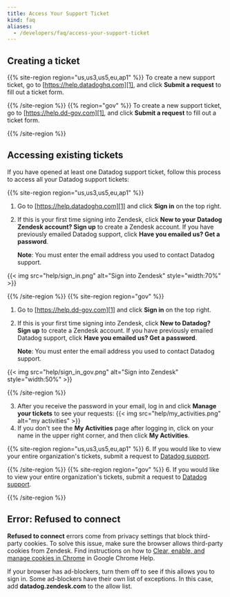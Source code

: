 ```yaml
---
title: Access Your Support Ticket
kind: faq
aliases:
  - /developers/faq/access-your-support-ticket
---
```


## Creating a ticket

{{% site-region region="us,us3,us5,eu,ap1" %}}
To create a new support ticket, go to [https://help.datadoghq.com][1], and click **Submit a request** to fill out a ticket form.

[1]: https://help.datadoghq.com
{{% /site-region %}}
{{% region="gov" %}}
To create a new support ticket, go to [https://help.dd-gov.com][1], and click **Submit a request** to fill out a ticket form.

[1]: https://help.ddog-gov.com
{{% /site-region %}}

## Accessing existing tickets

If you have opened at least one Datadog support ticket, follow this process to access all your Datadog support tickets:

{{% site-region region="us,us3,us5,eu,ap1" %}}
1. Go to [https://help.datadoghq.com][1] and click **Sign in** on the top right.

2. If this is your first time signing into Zendesk, click **New to your Datadog Zendesk account? Sign up** to create a Zendesk account. If you have previously emailed Datadog support, click **Have you emailed us? Get a password**.

    **Note**: You must enter the email address you used to contact Datadog support.

  {{< img src="help/sign_in.png" alt="Sign into Zendesk" style="width:70%" >}}

[1]: https://help.datadoghq.com
{{% /site-region %}}
{{% site-region region="gov" %}}
1. Go to [https://help.dd-gov.com][1] and click **Sign in** on the top right.

2. If this is your first time signing into Zendesk, click **New to Datadog? Sign up** to create a Zendesk account. If you have previously emailed Datadog support, click **Have you emailed us? Get a password**.

    **Note**: You must enter the email address you used to contact Datadog support.

  {{< img src="help/sign_in_gov.png" alt="Sign into Zendesk" style="width:50%" >}}

[1]: https://help.ddog-gov.com
{{% /site-region %}}

3. After you receive the password in your email, log in and click **Manage your tickets** to see your requests:
  {{< img src="help/my_activities.png" alt="my activities"  >}}
5. If you don't see the **My Activities** page after logging in, click on your name in the upper right corner, and then click **My Activities**.

{{% site-region region="us,us3,us5,eu,ap1" %}}
6. If you would like to view your entire organization's tickets, submit a request to [Datadog support][1].

[1]: https://help.datadoghq.com
{{% /site-region %}}
{{% site-region region="gov" %}}
6. If you would like to view your entire organization's tickets, submit a request to [Datadog support][1].

[1]: https://help.ddog-gov.com
{{% /site-region %}}

## Error: Refused to connect
**Refused to connect** errors come from privacy settings that block third-party cookies. To solve this issue, make sure the browser allows third-party cookies from Zendesk. Find instructions on how to [Clear, enable, and manage cookies in Chrome][1] in Google Chrome Help.

If your browser has ad-blockers, turn them off to see if this allows you to sign in. Some ad-blockers have their own list of exceptions. In this case, add **datadog.zendesk.com** to the allow list.

[1]: https://support.google.com/chrome/answer/95647
